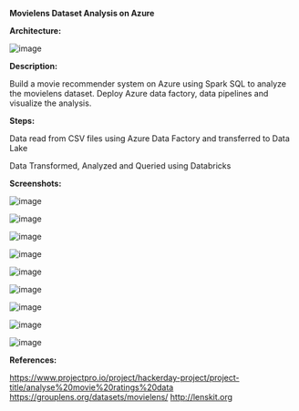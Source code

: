 **Movielens Dataset Analysis on Azure**


**Architecture:**

![image](https://github.com/fatihsomer/Azure/assets/40704702/9352b403-8fe1-4bac-9722-f2310660d089)


**Description:**

Build a movie recommender system on Azure using Spark SQL to analyze the movielens dataset.
Deploy Azure data factory, data pipelines and visualize the analysis.


**Steps:**

Data read from CSV files using Azure Data Factory and transferred to Data Lake

Data Transformed, Analyzed and Queried using Databricks


**Screenshots:**

![image](https://github.com/fatihsomer/Azure/assets/40704702/c3d983fe-efe3-40f5-924f-88b57d6f5e74)

![image](https://github.com/fatihsomer/Azure/assets/40704702/d16f1a22-2cd4-4c73-ab03-bf72a9c6e621)

![image](https://github.com/fatihsomer/Azure/assets/40704702/f68fc80d-fb37-4f2e-8283-651e7cef2e19)

![image](https://github.com/fatihsomer/Azure/assets/40704702/16ffa192-cb54-48a6-a626-34271c2d206b)

![image](https://github.com/fatihsomer/Azure/assets/40704702/b16461cf-0af7-473d-8fd4-8129d055d15d)

![image](https://github.com/fatihsomer/Azure/assets/40704702/aedfa6d1-684e-4b2f-96ac-0d654e133132)

![image](https://github.com/fatihsomer/Azure/assets/40704702/2683d23e-4a3a-44ab-9a49-64f42228919f)

![image](https://github.com/fatihsomer/Azure/assets/40704702/76c03fc0-2693-4854-949a-3cb036a99d86)

![image](https://github.com/fatihsomer/Azure/assets/40704702/06df9744-4585-41cc-bbd0-2a07b00927ed)


**References:**

https://www.projectpro.io/project/hackerday-project/project-title/analyse%20movie%20ratings%20data
https://grouplens.org/datasets/movielens/
http://lenskit.org
